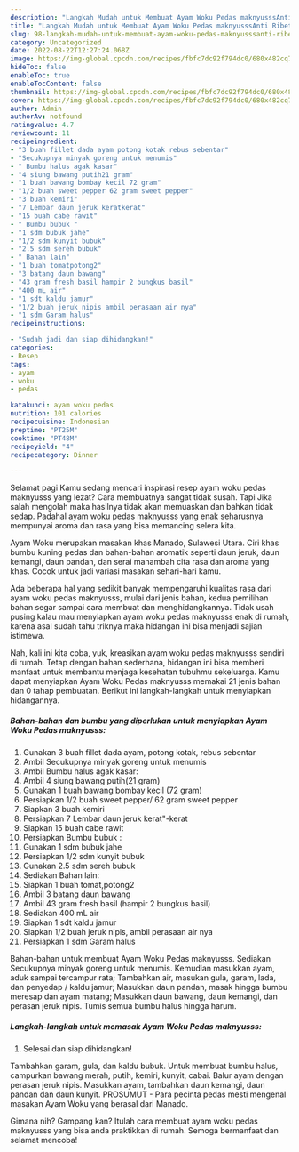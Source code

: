 ```yaml
---
description: "Langkah Mudah untuk Membuat Ayam Woku Pedas maknyusssAnti Ribet, Enak Banget"
title: "Langkah Mudah untuk Membuat Ayam Woku Pedas maknyusssAnti Ribet, Enak Banget"
slug: 98-langkah-mudah-untuk-membuat-ayam-woku-pedas-maknyusssanti-ribet-enak-banget
category: Uncategorized
date: 2022-08-22T12:27:24.068Z
image: https://img-global.cpcdn.com/recipes/fbfc7dc92f794dc0/680x482cq70/ayam-woku-pedas-maknyusss-foto-resep-utama.jpg
hideToc: false
enableToc: true
enableTocContent: false
thumbnail: https://img-global.cpcdn.com/recipes/fbfc7dc92f794dc0/680x482cq70/ayam-woku-pedas-maknyusss-foto-resep-utama.jpg
cover: https://img-global.cpcdn.com/recipes/fbfc7dc92f794dc0/680x482cq70/ayam-woku-pedas-maknyusss-foto-resep-utama.jpg
author: Admin
authorAv: notfound
ratingvalue: 4.7
reviewcount: 11
recipeingredient:
- "3 buah fillet dada ayam potong kotak rebus sebentar"
- "Secukupnya minyak goreng untuk menumis"
- " Bumbu halus agak kasar"
- "4 siung bawang putih21 gram"
- "1 buah bawang bombay kecil 72 gram"
- "1/2 buah sweet pepper 62 gram sweet pepper"
- "3 buah kemiri"
- "7 Lembar daun jeruk keratkerat"
- "15 buah cabe rawit"
- " Bumbu bubuk "
- "1 sdm bubuk jahe"
- "1/2 sdm kunyit bubuk"
- "2.5 sdm sereh bubuk"
- " Bahan lain"
- "1 buah tomatpotong2"
- "3 batang daun bawang"
- "43 gram fresh basil hampir 2 bungkus basil"
- "400 mL air"
- "1 sdt kaldu jamur"
- "1/2 buah jeruk nipis ambil perasaan air nya"
- "1 sdm Garam halus"
recipeinstructions:

- "Sudah jadi dan siap dihidangkan!"
categories:
- Resep
tags:
- ayam
- woku
- pedas

katakunci: ayam woku pedas 
nutrition: 101 calories
recipecuisine: Indonesian
preptime: "PT25M"
cooktime: "PT48M"
recipeyield: "4"
recipecategory: Dinner

---
```



Selamat pagi Kamu sedang mencari inspirasi resep ayam woku pedas maknyusss yang lezat? Cara membuatnya sangat tidak susah. Tapi Jika salah mengolah maka hasilnya tidak akan memuaskan dan bahkan tidak sedap. Padahal ayam woku pedas maknyusss yang enak seharusnya mempunyai aroma dan rasa yang bisa memancing selera kita.


Ayam Woku merupakan masakan khas Manado, Sulawesi Utara. Ciri khas bumbu kuning pedas dan bahan-bahan aromatik seperti daun jeruk, daun kemangi, daun pandan, dan serai manambah cita rasa dan aroma yang khas. Cocok untuk jadi variasi masakan sehari-hari kamu.

Ada beberapa hal yang sedikit banyak mempengaruhi kualitas rasa dari ayam woku pedas maknyusss, mulai dari jenis bahan, kedua pemilihan bahan segar sampai cara membuat dan menghidangkannya. Tidak usah pusing kalau mau menyiapkan ayam woku pedas maknyusss enak di rumah, karena asal sudah tahu triknya maka hidangan ini bisa menjadi sajian istimewa.


Nah, kali ini kita coba, yuk, kreasikan ayam woku pedas maknyusss sendiri di rumah. Tetap dengan bahan sederhana, hidangan ini bisa memberi manfaat untuk membantu menjaga kesehatan tubuhmu sekeluarga. Kamu dapat menyiapkan Ayam Woku Pedas maknyusss memakai 21 jenis bahan dan 0 tahap pembuatan. Berikut ini langkah-langkah untuk menyiapkan hidangannya.

<!--inarticleads1-->

##### Bahan-bahan dan bumbu yang diperlukan untuk menyiapkan Ayam Woku Pedas maknyusss:

1. Gunakan 3 buah fillet dada ayam, potong kotak, rebus sebentar
1. Ambil Secukupnya minyak goreng untuk menumis
1. Ambil  Bumbu halus agak kasar:
1. Ambil 4 siung bawang putih(21 gram)
1. Gunakan 1 buah bawang bombay kecil (72 gram)
1. Persiapkan 1/2 buah sweet pepper/ 62 gram sweet pepper
1. Siapkan 3 buah kemiri
1. Persiapkan 7 Lembar daun jeruk kerat&#34;-kerat
1. Siapkan 15 buah cabe rawit
1. Persiapkan  Bumbu bubuk :
1. Gunakan 1 sdm bubuk jahe
1. Persiapkan 1/2 sdm kunyit bubuk
1. Gunakan 2.5 sdm sereh bubuk
1. Sediakan  Bahan lain:
1. Siapkan 1 buah tomat,potong2
1. Ambil 3 batang daun bawang
1. Ambil 43 gram fresh basil (hampir 2 bungkus basil)
1. Sediakan 400 mL air
1. Siapkan 1 sdt kaldu jamur
1. Siapkan 1/2 buah jeruk nipis, ambil perasaan air nya
1. Persiapkan 1 sdm Garam halus


Bahan-bahan untuk membuat Ayam Woku Pedas maknyusss. Sediakan Secukupnya minyak goreng untuk menumis. Kemudian masukkan ayam, aduk sampai tercampur rata; Tambahkan air, masukan gula, garam, lada, dan penyedap / kaldu jamur; Masukkan daun pandan, masak hingga bumbu meresap dan ayam matang; Masukkan daun bawang, daun kemangi, dan perasan jeruk nipis. Tumis semua bumbu halus hingga harum. 

<!--inarticleads2-->

##### Langkah-langkah untuk memasak Ayam Woku Pedas maknyusss:


1. Selesai dan siap dihidangkan!

Tambahkan garam, gula, dan kaldu bubuk. Untuk membuat bumbu halus, campurkan bawang merah, putih, kemiri, kunyit, cabai. Balur ayam dengan perasan jeruk nipis. Masukkan ayam, tambahkan daun kemangi, daun pandan dan daun kunyit. PROSUMUT - Para pecinta pedas mesti mengenal masakan Ayam Woku yang berasal dari Manado. 

Gimana nih? Gampang kan? Itulah cara membuat ayam woku pedas maknyusss yang bisa anda praktikkan di rumah. Semoga bermanfaat dan selamat mencoba!
